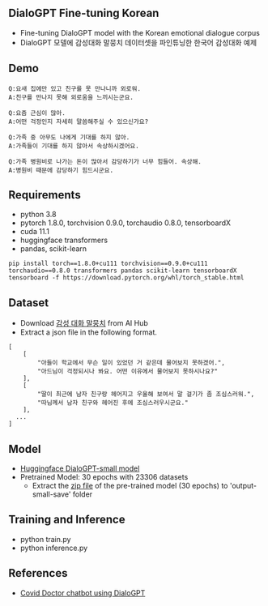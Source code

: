 ## DialoGPT Fine-tuning Korean

- Fine-tuning DialoGPT model with the Korean emotional dialogue corpus
- DialoGPT 모델에 감성대화 말뭉치 데이터셋을 파인튜닝한 한국어 감성대화 예제

## Demo

```
Q:요새 집에만 있고 친구를 못 만나니까 외로워.
A:친구를 만나지 못해 외로움을 느끼시는군요.
```

```
Q:요즘 근심이 많아.
A:어떤 걱정인지 자세히 말씀해주실 수 있으신가요?
```

```
Q:가족 중 아무도 나에게 기대를 하지 않아.
A:가족들이 기대를 하지 않아서 속상하시겠어요.
```

```
Q:가족 병원비로 나가는 돈이 많아서 감당하기가 너무 힘들어. 속상해.
A:병원비 때문에 감당하기 힘드시군요.
```

## Requirements
- python 3.8
- pytorch 1.8.0, torchvision 0.9.0, torchaudio 0.8.0, tensorboardX
- cuda 11.1
- huggingface transformers
- pandas, scikit-learn 
```
pip install torch==1.8.0+cu111 torchvision==0.9.0+cu111 torchaudio==0.8.0 transformers pandas scikit-learn tensorboardX tensorboard -f https://download.pytorch.org/whl/torch_stable.html
```

## Dataset
- Download [감성 대화 말뭉치](https://www.aihub.or.kr/aihubdata/data/view.do?currMenu=115&topMenu=100&aihubDataSe=realm&dataSetSn=86) from AI Hub
- Extract a json file in the following format.

```
[
	[
		"아들이 학교에서 무슨 일이 있었던 거 같은데 물어보지 못하겠어.",
		"아드님이 걱정되시나 봐요. 어떤 이유에서 물어보지 못하시나요?"
	],
	[
		"딸이 최근에 남자 친구랑 헤어지고 우울해 보여서 말 걸기가 좀 조심스러워.",
		"따님께서 남자 친구와 헤어진 후에 조심스러우시군요."
	],
  ...
]
```


## Model

- [Huggingface DialoGPT-small model](https://huggingface.co/microsoft/DialoGPT-small)
- Pretrained Model: 30 epochs with 23306 datasets
  - Extract the [zip file](https://drive.google.com/file/d/1UKla8084kkSZZkIbREN4q2LYjCR0hcnk/view?usp=share_link) of the pre-trained model (30 epochs) to 'output-small-save' folder

## Training and Inference

- python train.py
- python inference.py

## References

- [Covid Doctor chatbot using DialoGPT](https://github.com/rushic24/DialoGPT-Finetune)

